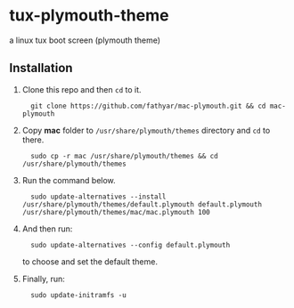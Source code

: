 # tux-plymouth-theme
a linux tux boot screen (plymouth theme)

## Installation

1. Clone this repo and then `cd` to it.

         git clone https://github.com/fathyar/mac-plymouth.git && cd mac-plymouth
        
2. Copy **mac** folder to `/usr/share/plymouth/themes` directory and `cd` to there.

         sudo cp -r mac /usr/share/plymouth/themes && cd /usr/share/plymouth/themes

3. Run the command below.
        
         sudo update-alternatives --install /usr/share/plymouth/themes/default.plymouth default.plymouth /usr/share/plymouth/themes/mac/mac.plymouth 100
        
4. And then run:
        
         sudo update-alternatives --config default.plymouth
        
   to choose and set the default theme.

5. Finally, run:
        
         sudo update-initramfs -u
